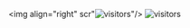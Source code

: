 <img align="right" scr"![visitors](https://visitor-badge.laobi.icu/badge?page_id=Adhiphalder01)"/>
![visitors](https://visitor-badge.laobi.icu/badge?page_id=Adhiphalder01)
